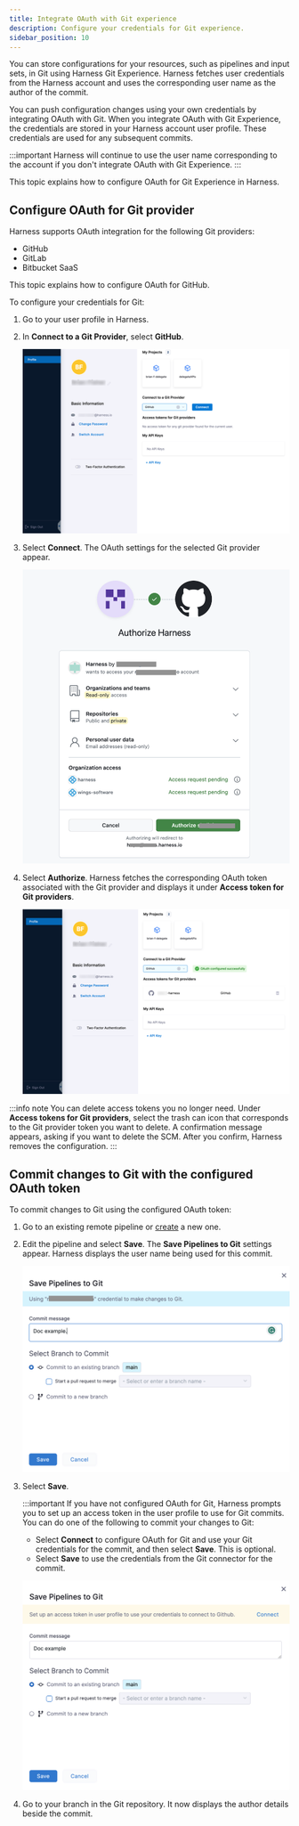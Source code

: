 ```yaml
---
title: Integrate OAuth with Git experience
description: Configure your credentials for Git experience.
sidebar_position: 10
---
```


You can store configurations for your resources, such as pipelines and input sets, in Git using Harness Git Experience. Harness fetches user credentials from the Harness account and uses the corresponding user name as the author of the commit.

You can push configuration changes using your own credentials by integrating OAuth with Git. 
When you integrate OAuth with Git Experience, the credentials are stored in your Harness account user profile. These credentials are used for any subsequent commits.

:::important
Harness will continue to use the user name corresponding to the account if you don't integrate OAuth with Git Experience.
:::


This topic explains how to configure OAuth for Git Experience in Harness.

## Configure OAuth for Git provider

Harness supports OAuth integration for the following Git providers: 
* GitHub
* GitLab
* Bitbucket SaaS

This topic explains how to configure OAuth for GitHub.

To configure your credentials for Git: 

1. Go to your user profile in Harness.
2. In **Connect to a Git Provider**, select **GitHub**.

   ![](./static/select-git-provider.png)

3. Select **Connect**.
   The OAuth settings for the selected Git provider appear.

   ![](./static/authorize-git-account.png)

4. Select **Authorize**.
   Harness fetches the corresponding OAuth token associated with the Git provider and displays it under **Access token for Git providers**.

   ![](./static/oauth-credentials.png)

:::info note
You can delete access tokens you no longer need. Under **Access tokens for Git providers**, select the trash can icon that corresponds to the Git provider token you want to delete. A confirmation message appears, asking if you want to delete the SCM. After you confirm, Harness removes the configuration.
:::

## Commit changes to Git with the configured OAuth token

To commit changes to Git using the configured OAuth token: 

1. Go to an existing remote pipeline or [create](./configure-git-experience-for-harness-entities.md#add-a-remote-pipeline) a new one.
2. Edit the pipeline and select **Save**.
   The **Save Pipelines to Git** settings appear. Harness displays the user name being used for this commit.

   ![](./static/git-commit-oauth.png)

3. Select **Save**.

   :::important
   If you have not configured OAuth for Git, Harness prompts you to set up an access token in the user profile to use for Git commits.
   You can do one of the following to commit your changes to Git: 
   * Select **Connect** to configure OAuth for Git and use your Git credentials for the commit, and then select **Save**. This is optional.
   * Select **Save** to use the credentials from the Git connector for the commit.

   ![](./static/commit-without-oauth.png)

4. Go to your branch in the Git repository. It now displays the author details beside the commit.
